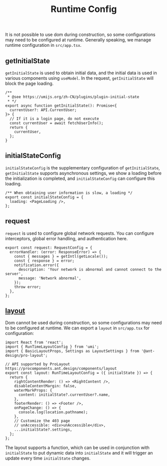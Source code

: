 ﻿---
title: Runtime Config
order: 3
nav:
  title: Config
  path: /config
  order: 2
---

It is not possible to use dom during construction, so some configurations may need to be configured at runtime. Generally speaking, we manage runtime configuration in `src/app.tsx`.

## getInitialState

`getInitialState` is used to obtain initial data, and the initial data is used in various components using `useModel`. In the request, `getInitialState` will block the page loading.

```tsx | pure
/**
 * @see https://umijs.org/zh-CN/plugins/plugin-initial-state
 * */
export async function getInitialState(): Promise<{
  currentUser?: API.CurrentUser;
}> {
  // If it is a login page, do not execute
  const currentUser = await fetchUserInfo();
  return {
    currentUser,
  };
}
```

## initialStateConfig

`initialStateConfig` is the supplementary configuration of `getInitialState`, `getInitialState` supports asynchronous settings, we show a loading before the initialization is completed, and `initialStateConfig` can configure this loading.

```tsx | pure
/** When obtaining user information is slow, a loading */
export const initialStateConfig = {
  loading: <PageLoading />,
};
```

## request

`request` is used to configure global network requests. You can configure interceptors, global error handling, and authentication here.

```tsx | pure
export const request: RequestConfig = {
  errorHandler: (error: ResponseError) => {
    const { messages } = getIntl(getLocale());
    const { response } = error;
    notification.error({
      description: 'Your network is abnormal and cannot connect to the server',
      message: 'Network abnormal',
    });
    throw error;
  },
};
```

## [layout](https://procomponents.ant.design/components/layout)

Dom cannot be used during construction, so some configurations may need to be configured at runtime. We can export a `layout` in `src/app.tsx` for configuration:

```tsx | pure
import React from 'react';
import { RunTimeLayoutConfig } from 'umi';
import { BasicLayoutProps, Settings as LayoutSettings } from '@ant-design/pro-layout';

// API supported by ProLayout https://procomponents.ant.design/components/layout
export const layout: RunTimeLayoutConfig = ({ initialState }) => {
  return {
    rightContentRender: () => <RightContent />,
    disableContentMargin: false,
    waterMarkProps: {
      content: initialState?.currentUser?.name,
    },
    footerRender: () => <Footer />,
    onPageChange: () => {
      console.log(location.pathname);
    },
    // Customize the 403 page
    // unAccessible: <div>unAccessible</div>,
    ...initialState?.settings,
  };
};
```

The layout supports a function, which can be used in conjunction with `initialState` to put dynamic data into `initialState` and it will trigger an update every time `initialState` changes.

